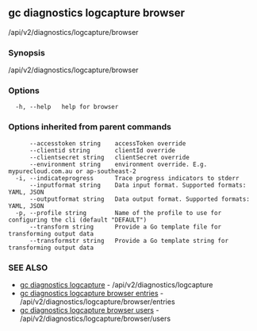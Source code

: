 ## gc diagnostics logcapture browser

/api/v2/diagnostics/logcapture/browser

### Synopsis

/api/v2/diagnostics/logcapture/browser

### Options

```
  -h, --help   help for browser
```

### Options inherited from parent commands

```
      --accesstoken string    accessToken override
      --clientid string       clientId override
      --clientsecret string   clientSecret override
      --environment string    environment override. E.g. mypurecloud.com.au or ap-southeast-2
  -i, --indicateprogress      Trace progress indicators to stderr
      --inputformat string    Data input format. Supported formats: YAML, JSON
      --outputformat string   Data output format. Supported formats: YAML, JSON
  -p, --profile string        Name of the profile to use for configuring the cli (default "DEFAULT")
      --transform string      Provide a Go template file for transforming output data
      --transformstr string   Provide a Go template string for transforming output data
```

### SEE ALSO

* [gc diagnostics logcapture](gc_diagnostics_logcapture.html)	 - /api/v2/diagnostics/logcapture
* [gc diagnostics logcapture browser entries](gc_diagnostics_logcapture_browser_entries.html)	 - /api/v2/diagnostics/logcapture/browser/entries
* [gc diagnostics logcapture browser users](gc_diagnostics_logcapture_browser_users.html)	 - /api/v2/diagnostics/logcapture/browser/users


